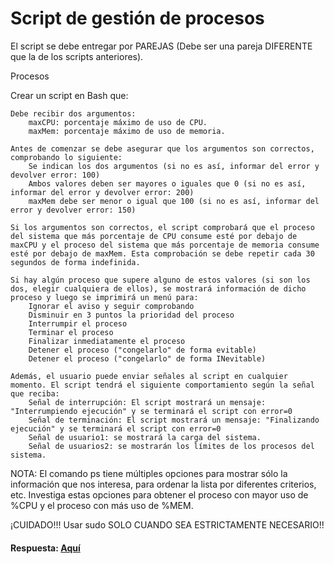# Script de gestión de procesos

El script se debe entregar por PAREJAS (Debe ser una pareja DIFERENTE que la de los scripts anteriores).

Procesos

Crear un script en Bash que:

    Debe recibir dos argumentos:
        maxCPU: porcentaje máximo de uso de CPU.
        maxMem: porcentaje máximo de uso de memoria.
         
    Antes de comenzar se debe asegurar que los argumentos son correctos, comprobando lo siguiente:
        Se indican los dos argumentos (si no es así, informar del error y devolver error: 100)
        Ambos valores deben ser mayores o iguales que 0 (si no es así, informar del error y devolver error: 200)
        maxMem debe ser menor o igual que 100 (si no es así, informar del error y devolver error: 150)
         
    Si los argumentos son correctos, el script comprobará que el proceso del sistema que más porcentaje de CPU consume esté por debajo de maxCPU y el proceso del sistema que más porcentaje de memoria consume esté por debajo de maxMem. Esta comprobación se debe repetir cada 30 segundos de forma indefinida.
     
    Si hay algún proceso que supere alguno de estos valores (si son los dos, elegir cualquiera de ellos), se mostrará información de dicho proceso y luego se imprimirá un menú para:
        Ignorar el aviso y seguir comprobando
        Disminuir en 3 puntos la prioridad del proceso
        Interrumpir el proceso
        Terminar el proceso
        Finalizar inmediatamente el proceso
        Detener el proceso ("congelarlo" de forma evitable)
        Detener el proceso ("congelarlo" de forma INevitable)
         
    Además, el usuario puede enviar señales al script en cualquier momento. El script tendrá el siguiente comportamiento según la señal que reciba:
        Señal de interrupción: El script mostrará un mensaje: "Interrumpiendo ejecución" y se terminará el script con error=0
        Señal de terminación: El script mostrará un mensaje: "Finalizando ejecución" y se terminará el script con error=0
        Señal de usuario1: se mostrará la carga del sistema.
        Señal de usuarios2: se mostrarán los límites de los procesos del sistema.

NOTA:  El comando ps tiene múltiples opciones para mostrar sólo la información que nos interesa, para ordenar la lista por diferentes criterios, etc. Investiga estas opciones para obtener el proceso con mayor uso de %CPU y el proceso con más uso de %MEM.

¡CUIDADO!!! Usar sudo SOLO CUANDO SEA ESTRICTAMENTE NECESARIO!!

#### Respuesta: [Aquí](/gestion-procesos.sh)